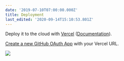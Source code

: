 ```yaml
---
date: '2019-07-10T07:00:00.000Z'
title: Deployment
last_edited: '2020-09-14T15:10:53.801Z'
---
```

Deploy it to the cloud with [Vercel](https://vercel.com/import?filter=next.js&utm_source=github&utm_medium=readme&utm_campaign=next-example) ([Documentation](https://nextjs.org/docs/deployment)).

[Create a new GitHub OAuth App](https://tina.io/guides/nextjs/github/github-oauth-app) with your Vercel URL.

![](/images/vercel-deployment.png)

